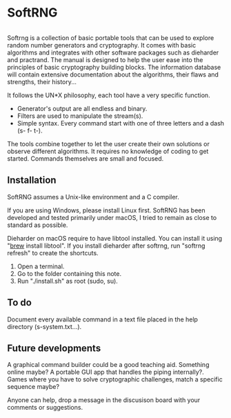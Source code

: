 # SoftRNG
![]()

Softrng is a collection of basic portable tools that can be used to explore random number generators and cryptography. It comes with basic algorithms and integrates with other software packages such as dieharder and practrand. The manual is designed to help the user ease into the principles of basic cryptography building blocks. The information database will contain extensive documentation about the algorithms, their flaws and strengths, their history...

It follows the UN*X philosophy, each tool have a very specific function.

- Generator's output are all endless and binary. 
- Filters are used to manipulate the stream(s).
- Simple syntax. Every command start with one of three letters and a dash (s- f- t-).

The tools combine together to let the user create their own solutions or observe different algorithms. It requires no knowledge of coding to get started. Commands themselves are small and focused.

## Installation

SoftRNG assumes a Unix-like environment and a C compiler. 

If you are using Windows, please install Linux first. SoftRNG has been developed and tested primarily under macOS, I tried to remain as close to standard as possible. 

Dieharder on macOS require to have libtool installed. You can install it using "[brew](https://brew.sh) install libtool". If you install dieharder after softrng, run "softrng refresh" to create the shortcuts.

1. Open a terminal.
1. Go to the folder containing this note.
1. Run "./install.sh" as root (sudo, su).

## To do

Document every available command in a text file placed in the help directory (s-system.txt...).

## Future developments

A graphical command builder could be a good teaching aid. Something online maybe? A portable GUI app that handles the piping internally?. Games where you have to solve cryptographic challenges, match a specific sequence maybe?

Anyone can help, drop a message in the discusison board with your comments or suggestions.